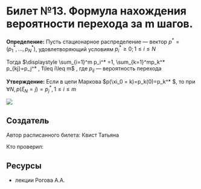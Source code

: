 # Билет №13. Формула нахождения вероятности перехода за m шагов.

**Определение:** Пусть стационарное распределение — вектор $p^* = (p_1^* ,\dots, p_N^* )$, удовлетворяющий условиям $p_i^* \geq 0 ; 1\leq i\leq N$

Тогда $\displaystyle \sum_{i=1}^m p_i^* =1, \sum_{k=1}^mp_k^* p_{kj}=p_j^* , 1\leq i\leq m$ , где $p_{ij}$  — вероятность перехода

**Утверждение:** Если в цепи Маркова $p(\xi_0 = k)=p_k(0)=p_k^* $, то при $\forall N, p(\xi_N=j)=p_j^* , 1\leq i\leq m$ 

![](./q13i1.jpg)
## Создатель

Автор расписанного билета: Квист Татьяна

Кто проверил:


## Ресурсы
- лекции Рогова А.А.
